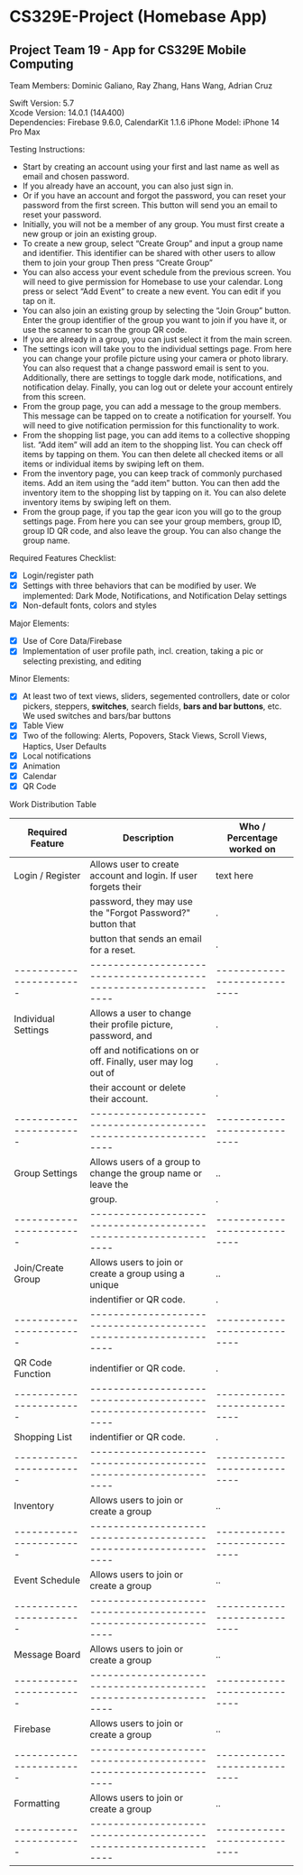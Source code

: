 # CS329E-Project (Homebase App)
## Project Team 19 - App for CS329E Mobile Computing

Team Members: Dominic Galiano, Ray Zhang, Hans Wang, Adrian Cruz

Swift Version: 5.7  
Xcode Version: 14.0.1 (14A400)  
Dependencies: Firebase 9.6.0, CalendarKit 1.1.6
iPhone Model: iPhone 14 Pro Max  

Testing Instructions:

- Start by creating an account using your first and last name as well as email and chosen password.
- If you already have an account, you can also just sign in.
- Or if you have an account and forgot the password, you can reset your password from the first screen. This button will send you an email to reset your password.
- Initially, you will not be a member of any group. You must first create a new group or join an existing group.
- To create a new group, select “Create Group” and input a group name and identifier. This identifier can be shared with other users to allow them to join your group Then press “Create Group”
- You can also access your event schedule from the previous screen. You will need to give permission for Homebase to use your calendar. Long press or select “Add Event” to create a new event. You can edit if you tap on it.
- You can also join an existing group by selecting the “Join Group” button. Enter the group identifier of the group you want to join if you have it, or use the scanner to scan the group QR code.
- If you are already in a group, you can just select it from the main screen.
- The settings icon will take you to the individual settings page. From here you can change your profile picture using your camera or photo library. You can also request that a change password email is sent to you. Additionally, there are settings to toggle dark mode, notifications, and notification delay. Finally, you can log out or delete your account entirely from this screen.
- From the group page, you can add a message to the group members. This message can be tapped on to create a notification for yourself. You will need to give notification permission for this functionality to work.
- From the shopping list page, you can add items to a collective shopping list. “Add item” will add an item to the shopping list. You can check off items by tapping on them. You can then delete all checked items or all items or individual items by swiping left on them.
- From the inventory page, you can keep track of commonly purchased items. Add an item using the “add item” button. You can then add the inventory item to the shopping list by tapping on it. You can also delete inventory items by swiping left on them.
- From the group page, if you tap the gear icon you will go to the group settings page. From here you can see your group members, group ID, group ID QR code, and also leave the group. You can also change the group name.


Required Features Checklist:  

- [X] Login/register path
- [X] Settings with three behaviors that can be modified by user. We implemented: Dark Mode, Notifications, and Notification Delay settings
- [X] Non-default fonts, colors and styles

Major Elements:  

- [X] Use of Core Data/Firebase 
- [X] Implementation of user profile path, incl. creation, taking a pic or selecting prexisting, and editing

Minor Elements:  

- [X] At least two of text views, sliders, segemented controllers, date or color pickers, steppers, **switches**, search fields, **bars and bar buttons**, etc. We used switches and bars/bar buttons
- [X] Table View
- [X] Two of the following: Alerts, Popovers, Stack Views, Scroll Views, Haptics, User Defaults
- [X] Local notifications
- [X] Animation
- [X] Calendar
- [X] QR Code

Work Distribution Table

| Required Feature      | Description                                                    | Who / Percentage worked on |
|-----------------------|----------------------------------------------------------------|----------------------------|
| Login / Register      | Allows user to create account and login. If user forgets their | text here                  |
|                       | password, they may use the "Forgot Password?" button that      |.                           |
|                       | button that sends an email for a reset.                        |.                           |
|-----------------------|----------------------------------------------------------------|----------------------------|
| Individual Settings   | Allows a user to change their profile picture, password, and   |.                           |
|                       | off and notifications on or off. Finally, user may log out of  |.                           |
|                       | their account or delete their account.                         |.                           |
|-----------------------|----------------------------------------------------------------|----------------------------|
| Group Settings        | Allows users of a group to change the group name or leave the  | ..                         |
|                       | group.                                                         |.                           |
|-----------------------|----------------------------------------------------------------|----------------------------|
| Join/Create Group     | Allows users to join or create a group using a unique          | ..                         |
|                       | indentifier or QR code.                                        |.                           |
|-----------------------|----------------------------------------------------------------|----------------------------|
| QR Code Function      | indentifier or QR code.                                        |.                           |
|-----------------------|----------------------------------------------------------------|----------------------------|
| Shopping List         | indentifier or QR code.                                        |.                           |
|-----------------------|----------------------------------------------------------------|----------------------------|
| Inventory             | Allows users to join or create a group                         | ..                         |
|-----------------------|----------------------------------------------------------------|----------------------------|
| Event Schedule        | Allows users to join or create a group                         | ..                         |
|-----------------------|----------------------------------------------------------------|----------------------------|
| Message Board         | Allows users to join or create a group                         | ..                         |
|-----------------------|----------------------------------------------------------------|----------------------------|
| Firebase              | Allows users to join or create a group                         | ..                         |
|-----------------------|----------------------------------------------------------------|----------------------------|
| Formatting            | Allows users to join or create a group                         | ..                         |
|-----------------------|----------------------------------------------------------------|----------------------------|
